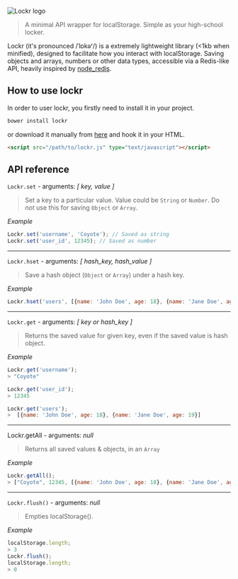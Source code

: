 ![Lockr logo](http://i.imgur.com/w1wyawR.png?1)

> A minimal API wrapper for localStorage. Simple as your high-school locker.

Lockr (it's pronounced /ˈlɒkəʳ/) is a extremely lightweight library (<1kb when minified), designed to facilitate how you interact with localStorage. Saving objects and arrays, numbers or other data types, accessible via a Redis-like API, heavily inspired by [node_redis](https://github.com/mranney/node_redis/).

## How to use lockr

In order to user lockr, you firstly need to install it in your project.

```js
bower install lockr
```

or download it manually from [here](https://raw2.github.com/tsironis/lockr/master/lockr.js) and hook it in your HTML.

```html
<script src="/path/to/lockr.js" type="text/javascript"></script>
```

## API reference

```Lockr.set``` - arguments: *[ key, value ]*

> Set a key to a particular value. Value could be ```String``` or ```Number```. Do *not* use this for saving ```Object``` or ```Array```.

*Example*

```js
Lockr.set('username', 'Coyote'); // Saved as string
Lockr.set('user_id', 12345); // Saved as number
```

---

```Lockr.hset``` - arguments: *[ hash_key, hash_value ]*

> Save a hash object (```Object``` or ```Array```) under a hash key.

*Example*

```js
Lockr.hset('users', [{name: 'John Doe', age: 18}, {name: 'Jane Doe', age: 19}]);
```

---

```Lockr.get``` - arguments: *[ key or hash_key ]*

> Returns the saved value for given key, even if the saved value is hash object.

*Example*
```js
Lockr.get('username');
> "Coyote"

Lockr.get('user_id');
> 12345

Lockr.get('users');
>  [{name: 'John Doe', age: 18}, {name: 'Jane Doe', age: 19}]
```

---

Lockr.getAll - arguments: *null*

> Returns all saved values & objects, in an ```Array```

*Example*

```js
Lockr.getAll();
> ["Coyote", 12345, [{name: 'John Doe', age: 18}, {name: 'Jane Doe', age: 19}]]
```

---

```Lockr.flush()``` - arguments: *null*

> Empties localStorage().

*Example*

```js
localStorage.length;
> 3
Lockr.flush();
localStorage.length;
> 0
```
